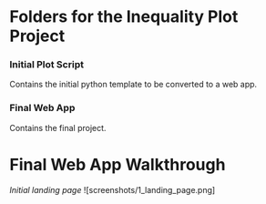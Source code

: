 # Folders for the Inequality Plot Project

### Initial Plot Script
Contains the initial python template to be converted to a web app.

### Final Web App
Contains the final project.


# Final Web App Walkthrough

*Initial landing page*
![screenshots/1_landing_page.png]
